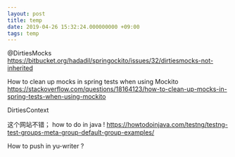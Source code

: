 ```yaml
---
layout: post
title: temp
date: 2019-04-26 15:32:24.000000000 +09:00
tags: temp
---
```



@DirtiesMocks
https://bitbucket.org/hadadil/springockito/issues/32/dirtiesmocks-not-inherited

How to clean up mocks in spring tests when using Mockito
https://stackoverflow.com/questions/18164123/how-to-clean-up-mocks-in-spring-tests-when-using-mockito


DirtiesContext


这个网站不错； how to do in java !
https://howtodoinjava.com/testng/testng-test-groups-meta-group-default-group-examples/

How to push in yu-writer ?

